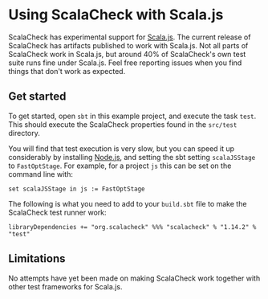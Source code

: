 # Using ScalaCheck with Scala.js

ScalaCheck has experimental support for [Scala.js](http://www.scala-js.org/).
The current release of ScalaCheck has artifacts published to work with Scala.js.
Not all parts of ScalaCheck work in Scala.js,
but around 40% of ScalaCheck's own test suite runs fine under Scala.js.
Feel free reporting issues when you find things that don't work as expected.

## Get started

To get started, open `sbt` in this example project, and execute the task
`test`. This should execute the ScalaCheck properties found in the `src/test` directory.

You will find that test execution is very slow, but you can speed it up
considerably by installing [Node.js](http://nodejs.org/), and setting the sbt
setting `scalaJSStage` to `FastOptStage`.  For example, for a project `js` this
can be set on the command line with:

```
set scalaJSStage in js := FastOptStage
```

The following is what you need to add to your `build.sbt` file to make the
ScalaCheck test runner work:

```
libraryDependencies += "org.scalacheck" %%% "scalacheck" % "1.14.2" % "test"
```

## Limitations

No attempts have yet been made on making ScalaCheck work together with other
test frameworks for Scala.js.
